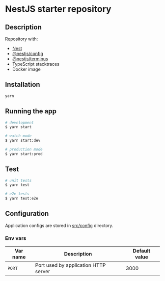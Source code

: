 # NestJS starter repository

## Description

Repository with:

- [Nest](https://github.com/nestjs/nest)
- [@nestjs/config](https://docs.nestjs.com/techniques/configuration)
- [@nestjs/terminus](https://docs.nestjs.com/recipes/terminus)
- TypeScript stacktraces
- Docker image

## Installation

```sh
yarn
```

## Running the app

```sh
# development
$ yarn start

# watch mode
$ yarn start:dev

# production mode
$ yarn start:prod
```

## Test

```sh
# unit tests
$ yarn test

# e2e tests
$ yarn test:e2e
```

## Configuration

Application configs are stored in [src/config](./src/config/) directory.

### Env vars

| Var name | Description | Default value |
|---|---|---|
| `PORT` | Port used by application HTTP server | 3000 |
